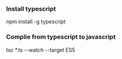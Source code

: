 ### Install typescript
npm install -g typescript
### Complie from typescript to javascript
tsc *.ts --watch --target ES5

